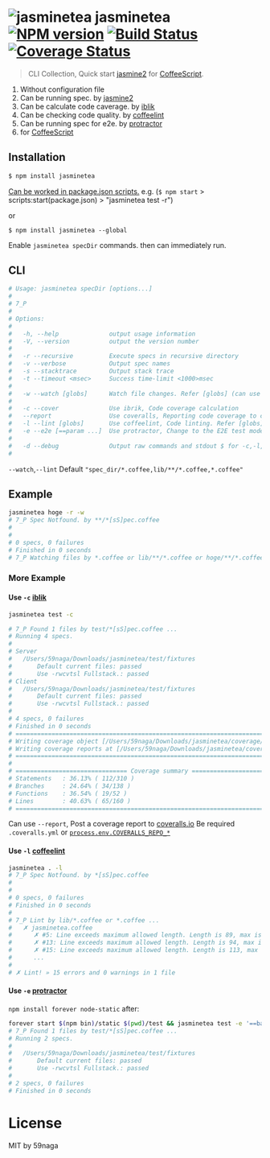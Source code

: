 # ![jasminetea][.svg] jasminetea [![NPM version][npm-image]][npm] [![Build Status][travis-image]][travis] [![Coverage Status][coveralls-image]][coveralls]

> CLI Collection, Quick start [jasmine2][d-1] for [CoffeeScript][d-5].

1. Without configuration file
2. Can be running spec. by [jasmine2][d-1]
3. Can be calculate code caverage. by [iblik][d-2]
4. Can be checking code quality. by [coffeelint][d-3]
4. Can be running spec for e2e. by [protractor][d-4]
5. for [CoffeeScript][d-5]

## Installation
```bash
$ npm install jasminetea
```

[Can be worked in package.json scripts.][1] e.g. (`$ npm start` > scripts:start(package.json) > "jasminetea test -r")

or
```
$ npm install jasminetea --global
```
Enable `jasminetea specDir` commands. then can immediately run.

## CLI
```bash
# Usage: jasminetea specDir [options...]
#
# 7_P
# 
# Options:
# 
#   -h, --help              output usage information
#   -V, --version           output the version number
# 
#   -r --recursive          Execute specs in recursive directory
#   -v --verbose            Output spec names
#   -s --stacktrace         Output stack trace
#   -t --timeout <msec>     Success time-limit <1000>msec
# 
#   -w --watch [globs]      Watch file changes. Refer [globs] (can use "," separator)
# 
#   -c --cover              Use ibrik, Code coverage calculation
#   --report                Use coveralls, Reporting code coverage to coveralls.io
#   -l --lint [globs]       Use coffeelint, Code linting. Refer [globs] (can use "," separator)
#   -e --e2e [==param ...]  Use protractor, Change to the E2E test mode
# 
#   -d --debug              Output raw commands and stdout $ for -c,-l,-e
# 
```

`--watch`,`--lint` Default `"spec_dir/*.coffee,lib/**/*.coffee,*.coffee"`

## Example
```bash
jasminetea hoge -r -w
# 7_P Spec Notfound. by **/*[sS]pec.coffee
# 
# 
# 0 specs, 0 failures
# Finished in 0 seconds
# 7_P Watching files by *.coffee or lib/**/*.coffee or hoge/**/*.coffee ...
```

### More Example

#### Use `-c` [iblik][d-2]

```bash
jasminetea test -c

# 7_P Found 1 files by test/*[sS]pec.coffee ...
# Running 4 specs.
# 
# Server
#   /Users/59naga/Downloads/jasminetea/test/fixtures
#       Default current files: passed
#       Use -rwcvtsl Fullstack.: passed
# Client
#   /Users/59naga/Downloads/jasminetea/test/fixtures
#       Default current files: passed
#       Use -rwcvtsl Fullstack.: passed
# 
# 4 specs, 0 failures
# Finished in 0 seconds
# =============================================================================
# Writing coverage object [/Users/59naga/Downloads/jasminetea/coverage/coverage.json]
# Writing coverage reports at [/Users/59naga/Downloads/jasminetea/coverage]
# =============================================================================
# 
# =============================== Coverage summary ===============================
# Statements   : 36.13% ( 112/310 )
# Branches     : 24.64% ( 34/138 )
# Functions    : 36.54% ( 19/52 )
# Lines        : 40.63% ( 65/160 )
# ================================================================================
```

Can use `--report`, Post a coverage report to [coveralls.io][d-2-1]
Be required `.coveralls.yml` or [`process.env.COVERALLS_REPO_*`][d-2-2]

#### Use `-l` [coffeelint][d-3]

```bash
jasminetea . -l
# 7_P Spec Notfound. by *[sS]pec.coffee
# 
# 
# 0 specs, 0 failures
# Finished in 0 seconds
# 
# 7_P Lint by lib/*.coffee or *.coffee ...
#   ✗ jasminetea.coffee
#      ✗ #5: Line exceeds maximum allowed length. Length is 89, max is 80.
#      ✗ #13: Line exceeds maximum allowed length. Length is 94, max is 80.
#      ✗ #15: Line exceeds maximum allowed length. Length is 113, max is 80.
#      ...
# 
# ✗ Lint! » 15 errors and 0 warnings in 1 file
```

#### Use `-e` [protractor][d-4]

`npm install forever node-static` after:

```bash
forever start $(npm bin)/static $(pwd)/test && jasminetea test -e '==baseUrl http://127.0.0.1:8080/'
# 7_P Found 1 files by test/*[sS]pec.coffee ...
# Running 2 specs.
# 
#   /Users/59naga/Downloads/jasminetea/test/fixtures
#       Default current files: passed
#       Use -rwcvtsl Fullstack.: passed
# 
# 2 specs, 0 failures
# Finished in 0 seconds
```

License
=========================
MIT by 59naga

[.svg]: https://cdn.rawgit.com/59naga/jasminetea/master/.svg

[npm-image]: https://badge.fury.io/js/jasminetea.svg
[npm]: https://npmjs.org/package/jasminetea
[travis-image]: https://travis-ci.org/59naga/jasminetea.svg?branch=master
[travis]: https://travis-ci.org/59naga/jasminetea
[coveralls-image]: https://coveralls.io/repos/59naga/jasminetea/badge.svg?branch=master
[coveralls]: https://coveralls.io/r/59naga/jasminetea?branch=master

[d-1]: https://github.com/mhevery/jasmine
[d-2]: https://github.com/Constellation/ibrik
[d-2-1]: https://github.com/cainus/node-coveralls#istanbul
[d-2-2]: http://docs.travis-ci.com/user/environment-variables/
[d-3]: http://coffeelint.org/
[d-4]: http://angular.github.io/protractor/
[d-5]: http://coffeescript.org/

[1]: http://www.jayway.com/2014/03/28/running-scripts-with-npm/
